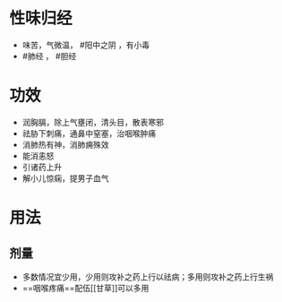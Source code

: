 # 性味归经
- 味苦，气微温， #阳中之阴 ，有小毒
-  #肺经 ， #胆经 
# 功效
- 润胸膈，除上气壅闭，清头目，散表寒邪
- 祛胁下刺痛，通鼻中窒塞，治咽喉肿痛
- 消肺热有神，消肺痈殊效
- 能消恚怒
- 引诸药上升
- 解小儿惊痫，提男子血气
# 用法
## 剂量
- 多数情况宜少用，少用则攻补之药上行以祛病；多用则攻补之药上行生祸
- ==咽喉疼痛==配伍[[甘草]]可以多用